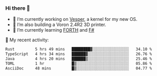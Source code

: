 ### Hi there 👋

<!--
**berkus/berkus** is a ✨ _special_ ✨ repository because its `README.md` (this file) appears on your GitHub profile.

Here are some ideas to get you started:

- 🔭 I’m currently working on ...
- 🌱 I’m currently learning ...
- 👯 I’m looking to collaborate on ...
- 🤔 I’m looking for help with ...
- 💬 Ask me about ...
- 📫 How to reach me: ...
- 😄 Pronouns: ...
- ⚡ Fun fact: ...
-->

- 🔭 I’m currently working on [Vesper](https://github.com/metta-systems/vesper), a kernel for my new OS.
- 🔭 I’m also building a Voron 2.4R2 3D printer.
- 🌱 I’m currently learning [FORTH](http://forth.com/starting-forth/) and [F#](https://fsharpforfunandprofit.com/)

💼 My recent activity:

<!--START_SECTION:waka-->

```txt
Rust         5 hrs 49 mins   ████████▓░░░░░░░░░░░░░░░░   34.10 %
TypeScript   4 hrs 34 mins   ██████▓░░░░░░░░░░░░░░░░░░   26.76 %
Java         4 hrs 20 mins   ██████▒░░░░░░░░░░░░░░░░░░   25.46 %
TOML         1 hr            █▒░░░░░░░░░░░░░░░░░░░░░░░   05.86 %
AsciiDoc     48 mins         █▒░░░░░░░░░░░░░░░░░░░░░░░   04.77 %
```

<!--END_SECTION:waka-->
